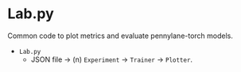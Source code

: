 # Lab.py
Common code to plot metrics and evaluate pennylane-torch models.
- `Lab.py`
   - JSON file -> (n) `Experiment` -> `Trainer` -> `Plotter`.
